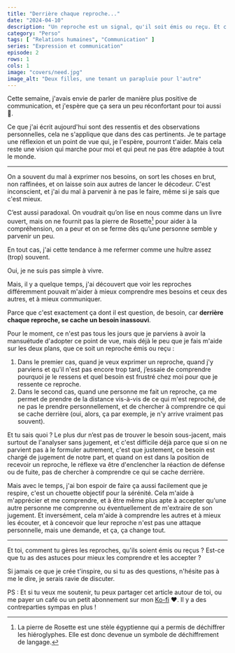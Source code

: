 ```yaml
---
title: "Derrière chaque reproche..."
date: "2024-04-10"
description: "Un reproche est un signal, qu'il soit émis ou reçu. Et c'est hyper difficile de s'habituer à prendre du recul dessus."
category: "Perso"
tags: [ "Relations humaines", "Communication" ]
series: "Expression et communication"
episode: 2
rows: 1
cols: 1
image: "covers/need.jpg"
image_alt: "Deux filles, une tenant un parapluie pour l'autre"
---
```


Cette semaine, j'avais envie de parler de manière plus positive de communication, et j'espère que ça sera un peu
réconfortant pour toi aussi 🥰.

Ce que j'ai écrit aujourd'hui sont des ressentis et des observations personnelles, cela ne s'applique que dans des
cas pertinents. Je te partage une réflexion et un point de vue qui, je l'espère, pourront t'aider. Mais cela reste une
vision qui marche pour moi et qui peut ne pas être adaptée à tout le monde.

---

On a souvent du mal à exprimer nos besoins, on sort les choses en brut, non raffinées, et on laisse soin aux autres de
lancer le décodeur. C'est inconscient, et j'ai du mal à parvenir à ne pas le faire, même si je sais que c'est mieux.

C’est aussi paradoxal. On voudrait qu’on lise en nous comme dans un livre ouvert, mais on ne fournit pas la pierre de
Rosette[^1] pour aider à la compréhension, on a peur et on se ferme dès qu’une personne semble y parvenir un peu.

[^1]: La pierre de Rosette est une stèle égyptienne qui a permis de déchiffrer les hiéroglyphes. Elle est donc devenue
un symbole de déchiffrement de langage.

En tout cas, j'ai cette tendance à me refermer comme une huître assez (trop) souvent.

Oui, je ne suis pas simple à vivre.

Mais, il y a quelque temps, j'ai découvert que voir les reproches différemment pouvait m'aider à mieux comprendre mes
besoins
et ceux des autres, et à mieux communiquer.

Parce que c'est exactement ça dont il est question, de besoin, car **derrière chaque reproche, se cache un besoin
inassouvi**.

Pour le moment, ce n'est pas tous les jours que je parviens à avoir la mansuétude d'adopter ce point de vue,
mais déjà le peu que je fais m'aide sur les deux plans, que ce soit un reproche émis ou reçu :

1. Dans le premier cas, quand je veux exprimer un reproche, quand j'y parviens et qu'il n'est pas encore trop tard,
   j’essaie de comprendre pourquoi je le ressens et quel besoin est frustré chez moi pour que je ressente ce reproche.
2. Dans le second cas, quand une personne me fait un reproche, ça me permet de prendre de la distance vis-à-vis de ce
   qui m'est reproché, de ne pas le prendre personnellement, et de chercher à comprendre ce qui se cache derrière (oui,
   alors, ça par exemple, je n'y arrive vraiment pas souvent).

Et tu sais quoi ? Le plus dur n’est pas de trouver le besoin sous-jacent, mais surtout de l'analyser sans jugement, et
c'est difficile déjà parce que si on ne parvient pas à le formuler autrement, c'est que justement, ce besoin est chargé
de jugement de notre part, et quand on est dans la position de recevoir un reproche, le réflexe va être d'enclencher la
réaction de défense ou de fuite, pas de chercher à comprendre ce qui se cache derrière.

Mais avec le temps, j'ai bon espoir de faire ça aussi facilement que je respire, c'est un chouette objectif pour la
sérénité. Cela m'aide à m'apprécier et me comprendre, et à être même plus apte à accepter qu'une autre personne me
comprenne ou éventuellement de m'extraire de son jugement. Et inversément, cela m'aide à comprendre les autres et à
mieux les écouter, et à concevoir que leur reproche n'est pas une attaque personnelle, mais une demande, et ça, ça
change
tout.

---

Et toi, comment tu gères les reproches, qu'ils soient émis ou reçus ? Est-ce que tu as des astuces pour mieux les
comprendre et les accepter ?

Si jamais ce que je crée t'inspire, ou si tu as des questions, n'hésite pas à me le dire, je serais ravie de discuter.

PS : Et si tu veux me soutenir, tu peux partager cet article autour de toi, ou me payer un café ou un petit abonnement
sur mon [Ko-fi](https://ko-fi.com/thea_cake) ❤️. Il y a des contreparties sympas en plus !
